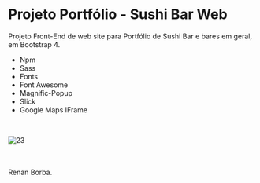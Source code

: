 # Projeto Portfólio - Sushi Bar Web
Projeto Front-End de web site para Portfólio de Sushi Bar e bares em geral, em Bootstrap 4. 
<ul>
  <li>Npm</li>
  <li>Sass</li>
  <li>Fonts</li>
  <li>Font Awesome</li>
  <li>Magnific-Popup</li>
  <li>Slick</li>
  <li>Google Maps IFrame</li>
</ul>
<br>
 
![23](https://user-images.githubusercontent.com/48495838/54636536-6d744700-4a65-11e9-9062-2127a70fca11.gif)

<br><br>
Renan Borba.

